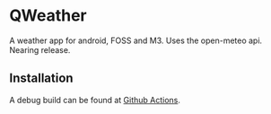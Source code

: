# QWeather
A weather app for android, FOSS and M3. Uses the open-meteo api. Nearing release.

## Installation
A debug build can be found at [Github Actions](https://github.com/Henry-Hiles/QWeather/actions).
